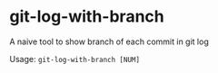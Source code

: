 # git-log-with-branch
A naive tool to show branch of each commit in git log

Usage: ```git-log-with-branch [NUM]```
